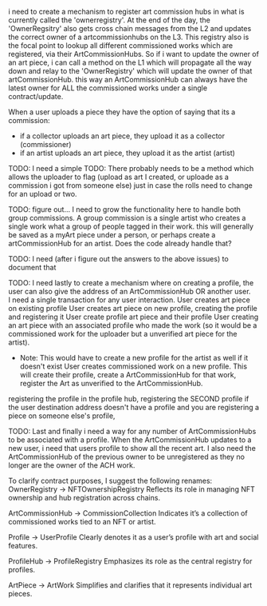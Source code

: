 
i need to create a mechanism to register art commission hubs in what is currently called the 'ownerregistry'. 
At the end of the day, the 'OwnerRegsitry'  also gets cross chain messages from the L2 and updates the correct owner of a artcommissionhubs on the L3.  This registry also is the focal point to lookup all different commissioned works which are registered, via their ArtCommissionHubs.  So if i want to update the owner of an art piece, i can call a method on the L1 which will propagate all the way down and relay to the 'OwnerRegistry' which will update the owner of that artCommissionHub. this way an ArtCommissionHub can always have the latest owner for ALL the commissioned works under a single contract/update.


When a user uploads a piece they have the option of saying that its a commission:
- if a collector uploads an art piece, they upload it as a collector (commissioner)
- if an artist uploads an art piece, they upload it as the artist (artist)

TODO: I need a simple 
TODO: There probably needs to be a method which allows the uploader to flag (upload as art I created, or uploade as a commission i got from someone else) just in case the rolls need to change for an upload or two.

TODO: figure out...
I need to grow the functionality here to handle both group commissions.  A group commission is a single artist who creates a single work what a group of people tagged in their work.  this will generally be saved as a myArt piece under a person, or perhaps create a artCommissionHub for an artist.  Does the code already handle that?

TODO: I need (after i figure out the answers to the above issues) to document that

TODO:
I need lastly to create a mechanism where on creating a profile, the user can also give the address of an ArtCommissionHub OR another user.  
I need a single transaction for any user interaction. 
User creates art piece on existing profile
User creates art piece on new profile, creating the profile and registering it
User create profile art piece and their profile
User creating an art piece with an associated profile who made the work (so it would be a commissioned work for the uploader but a unverified art piece for the artist).
 - Note: This would have to create a new profile for the artist as well if it doesn't exist
User creates commissioned work on a new profile.  This will create their profile, create a ArtCommissionHub for that work, register the Art as unverified to the ArtCommissionHub.



 registering the profile in the profile hub, registering the SECOND profile if the user destination address doesn't have a profile and you are registering a piece on someone else's profile, 

TODO: 
Last and finally i need a way for any number of ArtCommissionHubs to be associated with a profile.  When the ArtCommissionHub updates to a new user, i need that users profile to show all the recent art.  I also need the ArtCommissionHub of the previous owner to be unregistered as they no longer are the owner of the ACH work.  


To clarify contract purposes, I suggest the following renames:
OwnerRegistry → NFTOwnershipRegistry
Reflects its role in managing NFT ownership and hub registration across chains.

ArtCommissionHub → CommissionCollection
Indicates it’s a collection of commissioned works tied to an NFT or artist.

Profile → UserProfile
Clearly denotes it as a user’s profile with art and social features.

ProfileHub → ProfileRegistry
Emphasizes its role as the central registry for profiles.

ArtPiece → ArtWork
Simplifies and clarifies that it represents individual art pieces.
